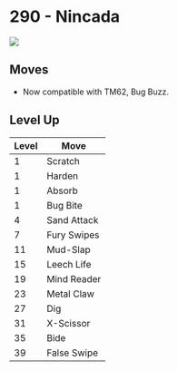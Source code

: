 # 290 - Nincada
![][290]

## Moves

 - Now compatible with TM62, Bug Buzz.

## Level Up

Level | Move
---   | ---
  1   | Scratch
  1   | Harden
  1   | Absorb
  1   | Bug Bite
  4   | Sand Attack
  7   | Fury Swipes
 11   | Mud-Slap
 15   | Leech Life
 19   | Mind Reader
 23   | Metal Claw
 27   | Dig
 31   | X-Scissor
 35   | Bide
 39   | False Swipe



[290]: /img/pokemon/290.png

